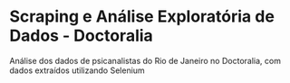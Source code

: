 # Scraping e Análise Exploratória de Dados - Doctoralia

Análise dos dados de psicanalistas do Rio de Janeiro no Doctoralia, com dados extraídos utilizando Selenium
